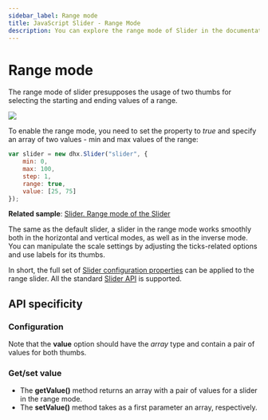 ```yaml
---
sidebar_label: Range mode
title: JavaScript Slider - Range Mode 
description: You can explore the range mode of Slider in the documentation of the DHTMLX JavaScript UI library. Browse developer guides and API reference, try out code examples and live demos, and download a free 30-day evaluation version of DHTMLX Suite 7.
---
```


# Range mode

The range mode of slider presupposes the usage of two thumbs for selecting the starting and ending values of a range. 

![](../assets/slider/range_mode.png)

To enable the range mode, you need to set the [](slider/api/slider_range_config.md) property to *true* and specify an array of two values - min and max values of the range:

~~~js {5-6}
var slider = new dhx.Slider("slider", {
	min: 0,
	max: 100,
	step: 1,
	range: true,
	value: [25, 75]
});
~~~

**Related sample**: [Slider. Range mode of the Slider](https://snippet.dhtmlx.com/nfdr84oy)

The same as the default slider, a slider in the range mode works smoothly both in the horizontal and vertical modes, as well as in the inverse mode.
You can manipulate the scale settings by adjusting the ticks-related options and use labels for its thumbs. 

In short, the full set of [Slider configuration properties](slider/configuring_slider.md) can be applied to the range slider. All the standard [Slider API](slider/api/api_overview.md) is supported.

## API specificity

### Configuration

Note that the **value** option should have the *array* type and contain a pair of values for both thumbs.

### Get/set value

- The **getValue()** method returns an array with a pair of values for a slider in the range mode. 
- The **setValue()** method takes as a first parameter an array, respectively.
